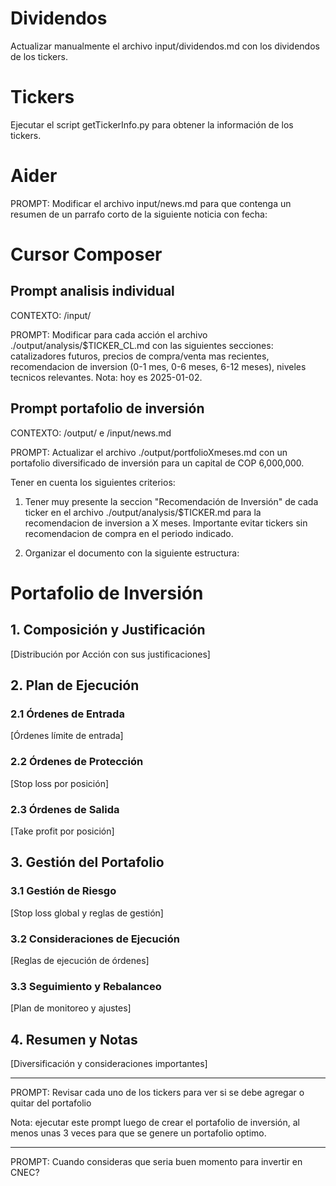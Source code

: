 # Dividendos

Actualizar manualmente el archivo input/dividendos.md con los dividendos de los tickers.

# Tickers

Ejecutar el script getTickerInfo.py para obtener la información de los tickers.

# Aider

PROMPT: Modificar el archivo input/news.md para que contenga un resumen de un parrafo corto de la siguiente noticia con fecha:

# Cursor Composer

## Prompt analisis individual

CONTEXTO: /input/

PROMPT: Modificar para cada acción el archivo ./output/analysis/$TICKER_CL.md con las siguientes secciones: catalizadores futuros, precios de compra/venta mas recientes, recomendacion de inversion (0-1 mes, 0-6 meses, 6-12 meses), niveles tecnicos relevantes. Nota: hoy es 2025-01-02.

## Prompt portafolio de inversión

CONTEXTO: /output/ e /input/news.md

PROMPT: Actualizar el archivo ./output/portfolioXmeses.md con un portafolio diversificado de inversión para un capital de COP 6,000,000.

Tener en cuenta los siguientes criterios:

1. Tener muy presente la seccion "Recomendación de Inversión" de cada ticker en el archivo ./output/analysis/$TICKER.md para la recomendacion de inversion a X meses. Importante evitar tickers sin recomendacion de compra en el periodo indicado.

2. Organizar el documento con la siguiente estructura:

# Portafolio de Inversión

## 1. Composición y Justificación

[Distribución por Acción con sus justificaciones]

## 2. Plan de Ejecución

### 2.1 Órdenes de Entrada

[Órdenes límite de entrada]

### 2.2 Órdenes de Protección

[Stop loss por posición]

### 2.3 Órdenes de Salida

[Take profit por posición]

## 3. Gestión del Portafolio

### 3.1 Gestión de Riesgo

[Stop loss global y reglas de gestión]

### 3.2 Consideraciones de Ejecución

[Reglas de ejecución de órdenes]

### 3.3 Seguimiento y Rebalanceo

[Plan de monitoreo y ajustes]

## 4. Resumen y Notas

[Diversificación y consideraciones importantes]

---

PROMPT: Revisar cada uno de los tickers para ver si se debe agregar o quitar del portafolio

Nota: ejecutar este prompt luego de crear el portafolio de inversión, al menos unas 3 veces para que se genere un portafolio optimo.

---

PROMPT: Cuando consideras que seria buen momento para invertir en CNEC?
